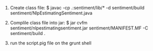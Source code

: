 1. Create class file: $  javac -cp .:sentiment/lib/* -d sentiment/build sentiment/NlpEstimatingSentiment.java

2. Complile class file into jar: $ jar cvfm sentiment/nlpestimatingsentiment.jar sentiment/MANIFEST.MF -C sentiment/build .

3. run the script.pig file on the grunt shell
